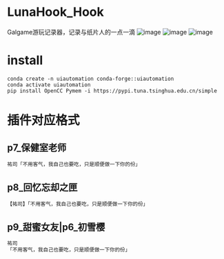 # LunaHook_Hook
Galgame游玩记录器，记录与纸片人的一点一滴
![image](https://github.com/user-attachments/assets/08ec826c-fb76-4b58-a004-c63bb9cb8392)
![image](https://github.com/Limour-dev/LunaHook_Hook/assets/93720049/a0658cb2-52b2-4311-9333-4882e6591e70)
![image](https://github.com/Limour-dev/LunaHook_Hook/assets/93720049/7ae36d1d-3d91-4fbe-9fd2-591dd0de6b6b)
# install
```conda
conda create -n uiautomation conda-forge::uiautomation
conda activate uiautomation
pip install OpenCC Pymem -i https://pypi.tuna.tsinghua.edu.cn/simple
```
# 插件对应格式
## p7_保健室老师
```txt
祐司「不用客气，我自己也要吃，只是顺便做一下你的份」
```
## p8_回忆忘却之匣
```txt
【祐司】「不用客气，我自己也要吃，只是顺便做一下你的份」
```
## p9_甜蜜女友|p6_初雪樱
```txt
祐司
「不用客气，我自己也要吃，只是顺便做一下你的份」
```
